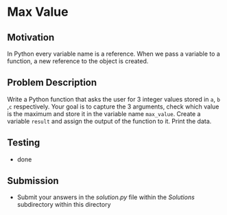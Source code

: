 # Max Value

## Motivation
In Python every variable name is a reference. When we pass a variable to a function, a new reference to the object is created. 

## Problem Description
Write a Python function that asks the user for 3 integer values stored in `a`, `b` ,`c` respectively. 
Your goal is to capture the 3 arguments, check which value is the maximum and store it in the variable name `max_value`.
Create a variable `result` and assign the output of the function to it. 
Print the data. 


## Testing
* done

## Submission
* Submit your answers in the *solution.py* file within the *Solutions* subdirectory within this directory
